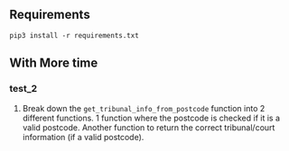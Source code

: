 ## Requirements

`pip3 install -r requirements.txt`


## With More time

### test_2
1. Break down the `get_tribunal_info_from_postcode` function into 2 different functions. 1 function where the postcode is checked if it is a valid postcode. Another function to return the correct tribunal/court information (if a valid postcode).